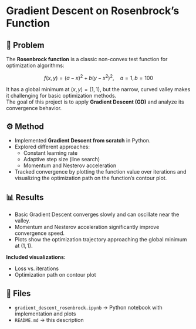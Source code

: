 # Gradient Descent on Rosenbrock’s Function

## 📌 Problem
The **Rosenbrock function** is a classic non-convex test function for optimization algorithms:

$$
f(x, y) = (a - x)^2 + b(y - x^2)^2, \quad a = 1, \, b = 100
$$

It has a global minimum at $(x, y) = (1, 1)$, but the narrow, curved valley makes it challenging for basic optimization methods.  
The goal of this project is to apply **Gradient Descent (GD)** and analyze its convergence behavior.

## ⚙️ Method
- Implemented **Gradient Descent from scratch** in Python.
- Explored different approaches:
  - Constant learning rate
  - Adaptive step size (line search)
  - Momentum and Nesterov acceleration
- Tracked convergence by plotting the function value over iterations and visualizing the optimization path on the function’s contour plot.

## 📊 Results
- Basic Gradient Descent converges slowly and can oscillate near the valley.
- Momentum and Nesterov acceleration significantly improve convergence speed.
- Plots show the optimization trajectory approaching the global minimum at $(1, 1)$.

**Included visualizations:**
- Loss vs. iterations
- Optimization path on contour plot

## 🧩 Files
- `gradient_descent_rosenbrock.ipynb` → Python notebook with implementation and plots
- `README.md` → this description

